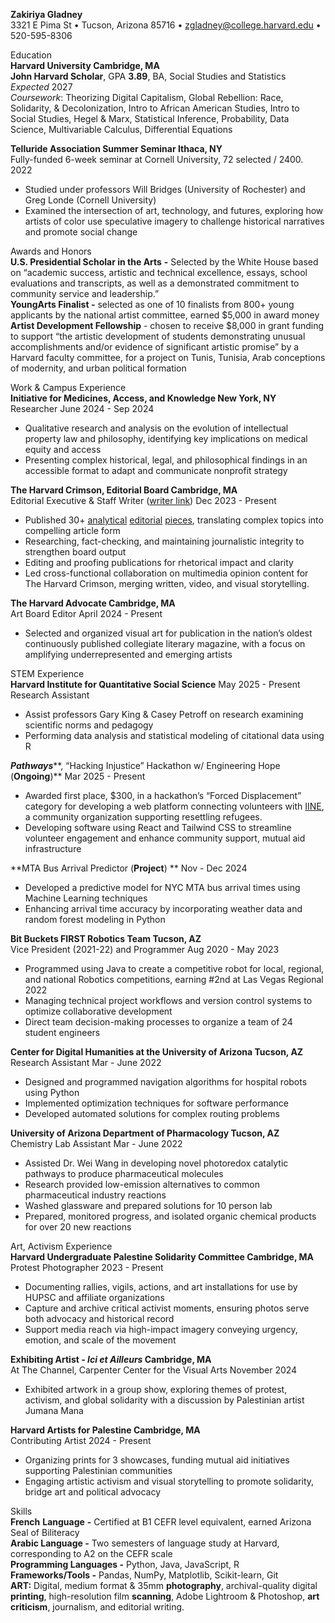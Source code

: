 **Zakiriya Gladney**  
3321 E Pima St • Tucson, Arizona 85716 • zgladney@college.harvard.edu • 520-595-8306 

Education  
**Harvard University                                                                                                                      Cambridge, MA**  
**John Harvard Scholar**, GPA **3.89**, BA, Social Studies and Statistics                                                 *Expected* 2027  
*Coursework*: Theorizing Digital Capitalism, Global Rebellion: Race, Solidarity, & Decolonization, Intro to African American Studies, Intro to Social Studies, Hegel & Marx, Statistical Inference, Probability, Data Science, Multivariable Calculus, Differential Equations

**Telluride Association Summer Seminar                                                                                          Ithaca, NY**  
Fully-funded 6-week seminar at Cornell University, 72 selected / 2400\.                                                             2022

* Studied under professors Will Bridges (University of Rochester) and Greg Londe (Cornell University)  
* Examined the intersection of art, technology, and futures, exploring how artists of color use speculative imagery to challenge historical narratives and promote social change


Awards and Honors  
**U.S. Presidential Scholar in the Arts** **\-** Selected by the White House based on “academic success, artistic and technical excellence, essays, school evaluations and transcripts, as well as a demonstrated commitment to community service and leadership.”  
**YoungArts Finalist \-** selected as one of 10 finalists from 800+ young applicants by the national artist committee, earned $5,000 in award money  
**Artist Development Fellowship** \- chosen to receive $8,000 in grant funding to support “the artistic development of students demonstrating unusual accomplishments and/or evidence of significant artistic promise” by a Harvard faculty committee, for a project on Tunis, Tunisia, Arab conceptions of modernity, and urban political formation

Work & Campus Experience  
**Initiative for Medicines, Access, and Knowledge                                                                    New York, NY**  
Researcher                                                                                                                                  June 2024 \- Sep 2024

* Qualitative research and analysis on the evolution of intellectual property law and philosophy, identifying key implications on medical equity and access  
* Presenting complex historical, legal, and philosophical findings in an accessible format to adapt and communicate nonprofit strategy

**The Harvard Crimson, Editorial Board                                                                                Cambridge, MA**  
Editorial Executive & Staff Writer ([writer link](https://www.thecrimson.com/writer/1219976/Zakiriya_H._Gladney/))                                                                             Dec 2023 \- Present

* Published 30+ [analytical](https://www.thecrimson.com/article/2024/9/23/editorial-housing-crisis-shelter-stays/) [editorial](https://www.thecrimson.com/article/2024/3/26/dissent-lowell-house-panel/) [pieces](https://www.thecrimson.com/article/2024/10/21/editorial-harvard-endowment-independence/), translating complex topics into compelling article form  
* Researching, fact-checking, and maintaining journalistic integrity to strengthen board output  
* Editing and proofing publications for rhetorical impact and clarity  
* Led cross-functional collaboration on multimedia opinion content for The Harvard Crimson, merging written, video, and visual storytelling.

**The Harvard Advocate                                                                                                                Cambridge, MA**  
Art Board Editor                                                                                                                           April 2024 \- Present

* Selected and organized visual art for publication in the nation’s oldest continuously published collegiate literary magazine, with a focus on amplifying underrepresented and emerging artists


STEM Experience  
**Harvard Institute for Quantitative Social Science**                                                       May 2025 \- Present  
Research Assistant

* Assist professors Gary King & Casey Petroff on research examining scientific norms and pedagogy  
* Performing data analysis and statistical modeling of citational data using R

***Pathways*****, “Hacking Injustice” Hackathon w/ Engineering Hope (**Ongoing**)**              Mar 2025 \- Present

* Awarded first place, $300, in a hackathon’s “Forced Displacement” category for developing a web platform connecting volunteers with [IINE](https://iine.org/), a community organization supporting resettling refugees.   
* Developing software using React and Tailwind CSS to streamline volunteer engagement and enhance community support, mutual aid infrastructure

**MTA Bus Arrival Predictor (**Project**) **                                                                                        Nov \- Dec 2024

* Developed a predictive model for NYC MTA bus arrival times using Machine Learning techniques  
* Enhancing arrival time accuracy by incorporating weather data and random forest modeling in Python

**Bit Buckets FIRST Robotics Team                                                                                               Tucson, AZ**  
Vice President (2021-22) and Programmer                                                                               Aug 2020 \- May 2023

* Programmed using Java to create a competitive robot for local, regional, and national Robotics competitions, earning \#2nd at Las Vegas Regional 2022  
* Managing technical project workflows and version control systems to optimize collaborative development  
* Direct team decision-making processes to organize a team of 24 student engineers

**Center for Digital Humanities at the University of Arizona                                                      Tucson, AZ**  
Research Assistant                                                                                                                              Mar \- June 2022

* Designed and programmed navigation algorithms for hospital robots using Python  
* Implemented optimization techniques for software performance  
* Developed automated solutions for complex routing problems


**University of Arizona Department of Pharmacology                                                                   Tucson, AZ**  
Chemistry Lab Assistant                                                                                                                     Mar \- June 2022

* Assisted Dr. Wei Wang in developing novel photoredox catalytic pathways to produce pharmaceutical molecules  
* Research provided low-emission alternatives to common pharmaceutical industry reactions  
* Washed glassware and prepared solutions for 10 person lab  
* Prepared, monitored progress, and isolated organic chemical products for over 20 new reactions

Art, Activism Experience  
**Harvard Undergraduate Palestine Solidarity Committee                                                           Cambridge, MA**  
Protest Photographer                                                                                                                              2023 \- Present

* Documenting rallies, vigils, actions, and art installations for use by HUPSC and affiliate organizations  
* Capture and archive critical activist moments, ensuring photos serve both advocacy and historical record  
* Support media reach via high-impact imagery conveying urgency, emotion, and scale of the movement

**Exhibiting Artist \- *Ici et Ailleurs*                                                                                                    Cambridge, MA**  
At The Channel, Carpenter Center for the Visual Arts                                                                       November 2024

* Exhibited artwork in a group show, exploring themes of protest, activism, and global solidarity with a discussion by Palestinian artist Jumana Mana

**Harvard Artists for Palestine                                                                                                         Cambridge, MA**  
Contributing Artist                                                                                                                                 2024 \- Present

* Organizing prints for 3 showcases, funding mutual aid initiatives supporting Palestinian communities  
* Engaging artistic activism and visual storytelling to promote solidarity, bridge art and political advocacy

Skills  
**French** **Language** **\-** Certified at B1 CEFR level equivalent, earned Arizona Seal of Biliteracy  
**Arabic Language \-** Two semesters of language study at Harvard, corresponding to A2 on the CEFR scale  
**Programming Languages \-** Python, Java, JavaScript, R  
**Frameworks/Tools \-** Pandas, NumPy, Matplotlib, Scikit-learn, Git  
**ART:** Digital, medium format & 35mm **photography**, archival-quality digital **printing**, high-resolution film **scanning**, Adobe Lightroom & Photoshop, **art criticism**, journalism, and editorial writing.  
